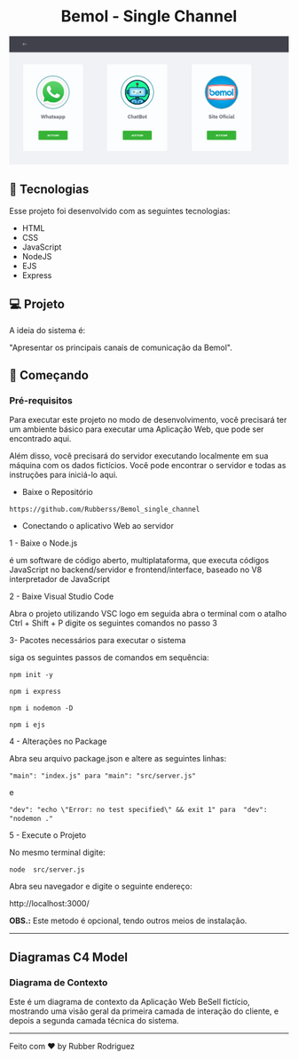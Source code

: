 <h1 align="center">
  Bemol - Single Channel
</h1>


<p align="center">
 <img src="https://github.com/Rubberss/Bemol_single_channel/blob/06028dee512692da776311ec827d939bedb2fe57/public/images/tela.png" alt="PRs welcome!" />
</p>


## 🚀 Tecnologias

Esse projeto foi desenvolvido com as seguintes tecnologias:

- HTML
- CSS
- JavaScript
- NodeJS
- EJS
- Express

## 💻 Projeto

A ideia do sistema é:

"Apresentar os principais canais de comunicação da Bemol".

## 🔖 Começando

### Pré-requisitos

Para executar este projeto no modo de desenvolvimento, você precisará ter um ambiente básico para executar uma Aplicação Web, que pode ser encontrado aqui.

Além disso, você precisará do servidor executando localmente em sua máquina com os dados fictícios. Você pode encontrar o servidor e todas as instruções para iniciá-lo aqui.

- Baixe o Repositório
  
```
https://github.com/Rubberss/Bemol_single_channel
```
  
  - Conectando o aplicativo Web ao servidor

1 - Baixe o Node.js

é um software de código aberto, multiplataforma, que executa códigos JavaScript no backend/servidor e frontend/interface, baseado no V8 interpretador de JavaScript

2 - Baixe Visual Studio Code

Abra o projeto utilizando VSC
logo em seguida abra o terminal com o atalho Ctrl + Shift + P
digite os seguintes comandos no passo 3

3- Pacotes necessários para executar o sistema

siga os seguintes passos de comandos em sequência:

```
npm init -y
```

```
npm i express
```

```
npm i nodemon -D
```

```
npm i ejs
```

4 - Alterações no Package

Abra seu arquivo package.json e altere as seguintes linhas:


```
"main": "index.js" para "main": "src/server.js"
```
e
```
"dev": "echo \"Error: no test specified\" && exit 1" para  "dev": "nodemon ."
```


5 - Execute o Projeto

No mesmo terminal digite:

```
node  src/server.js
```

Abra seu navegador e digite o seguinte endereço:

http://localhost:3000/


**OBS.:**   Este metodo é opcional, tendo outros meios de instalação.


---

## Diagramas C4 Model

### Diagrama de Contexto
Este é um diagrama de contexto da Aplicação Web BeSell fictício, mostrando uma visão geral da primeira camada de interação do cliente, e depois a segunda camada técnica do sistema.



---

Feito com ♥ by Rubber Rodriguez
